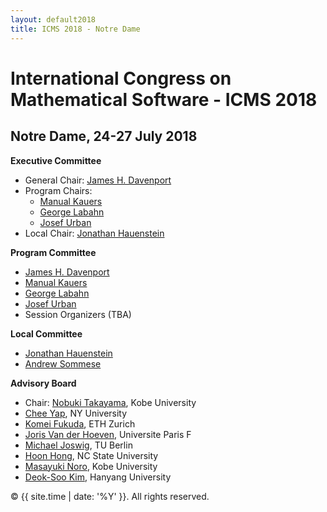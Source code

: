 ```yaml
---
layout: default2018
title: ICMS 2018 - Notre Dame
---
```


# International Congress on Mathematical Software - ICMS 2018
## Notre Dame, 24-27 July 2018

**Executive Committee**

*   General Chair: [James H. Davenport](http://people.bath.ac.uk/masjhd/)
*   Program Chairs:
    * [Manual Kauers](http://www.kauers.de/)
    * [George Labahn](https://cs.uwaterloo.ca/~glabahn/)
    * [Josef Urban](https://www.ciirc.cvut.cz/~urbanjo3/)
* Local Chair: [Jonathan Hauenstein](https://www3.nd.edu/~jhauenst/)


**Program Committee**

* [James H. Davenport](http://people.bath.ac.uk/masjhd/)
* [Manual Kauers](http://www.kauers.de/)
* [George Labahn](https://cs.uwaterloo.ca/~glabahn/)
* [Josef Urban](https://www.ciirc.cvut.cz/~urbanjo3/)
*   Session Organizers (TBA)

**Local Committee**

*   [Jonathan Hauenstein](https://www3.nd.edu/~jhauenst/)
*   [Andrew Sommese](https://www3.nd.edu/~sommese/) 

**Advisory Board**

*   Chair: [Nobuki Takayama](mailto:takayama@math.kobe-u.ac.jp), Kobe University
*   [Chee Yap](mailto:yap@cs.nyu.edu), NY University
*   [Komei Fukuda](mailto:komei.fukuda@math.ethz.ch), ETH Zurich
*   [Joris Van der Hoeven](mailto:vdhoeven@lix.polytechnique.fr), Universite Paris F
*   [Michael Joswig](mailto:joswig@math.tu-berlin.de), TU Berlin
*   [Hoon Hong](mailto:hong@ncsu.edu), NC State University
*   [Masayuki Noro](mailto:noro@math.kobe-u.ac.jp), Kobe University
*   [Deok-Soo Kim](mailto:dskim@hanyang.ac.kr), Hanyang University


<p>&copy; {{ site.time | date: '%Y' }}. All rights reserved.</p>
